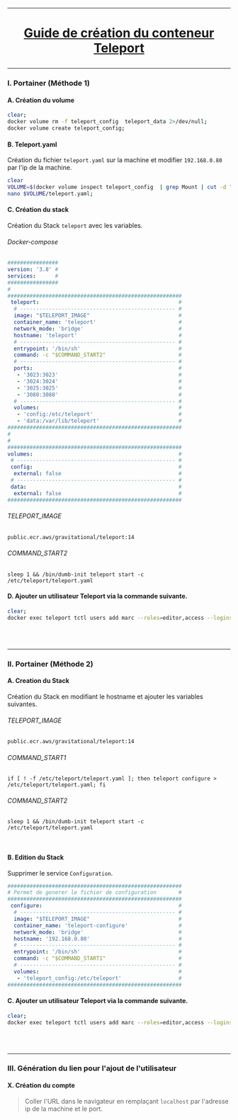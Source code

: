 ------------------------------------------------------------------------------------------
# <p align='center'> [Guide de création du conteneur Teleport](https://github.com/auyongjinyoo/teleport-setup) </p>

------------------------------------------------------------------------------------------
### I. Portainer (Méthode 1)
#### A. Création du volume
```bash
clear;
docker volume rm -f teleport_config  teleport_data 2>/dev/null;
docker volume create teleport_config;
```

#### B. Teleport.yaml
Création du fichier `teleport.yaml` sur la machine et modifier `192.168.0.80` par l'ip de la machine.
```bash
clear
VOLUME=$(docker volume inspect teleport_config  | grep Mount | cut -d ":" -f 2 | cut -d '"' -f 2 )
nano $VOLUME/teleport.yaml;
```

#### C. Création du stack
Création du Stack `teleport` avec les variables.

###### Docker-compose
```yml
################
version: '3.8' #
services:      #
################
#
#######################################################
 teleport:                                            #
  # ------------------------------------------------- #
  image: "$TELEPORT_IMAGE"                            #
  container_name: 'teleport'                          #
  network_mode: 'bridge'                              #
  hostname: 'teleport'                                #
  # ------------------------------------------------- #
  entrypoint: '/bin/sh'                               #
  command: -c "$COMMAND_START2"                       #
  # ------------------------------------------------- #
  ports:                                              #
   - '3023:3023'                                      #
   - '3024:3024'                                      #
   - '3025:3025'                                      #
   - '3080:3080'                                      #
  # ------------------------------------------------- #
  volumes:                                            #
   - 'config:/etc/teleport'                           #
   - 'data:/var/lib/teleport'                         #
#######################################################
#
#
#######################################################
volumes:                                              #
 # -------------------------------------------------- #
 config:                                              #
  external: false                                     #
 # -------------------------------------------------- #
 data:                                                #
  external: false                                     #
#######################################################
```

###### TELEPORT_IMAGE
```bash
public.ecr.aws/gravitational/teleport:14
```

###### COMMAND_START2
```
sleep 1 && /bin/dumb-init teleport start -c /etc/teleport/teleport.yaml
```

#### D. Ajouter un utilisateur Teleport via la commande suivante.
```bash
clear;
docker exec teleport tctl users add marc --roles=editor,access --logins=root
```

<br />
<br />

------------------------------------------------------------------------------------------
### II. Portainer (Méthode 2)
#### A. Creation du Stack
Création du Stack en modifiant le hostname et ajouter les variables suivantes.

###### TELEPORT_IMAGE
```bash
public.ecr.aws/gravitational/teleport:14
```

###### COMMAND_START1
```
if [ ! -f /etc/teleport/teleport.yaml ]; then teleport configure > /etc/teleport/teleport.yaml; fi
```

###### COMMAND_START2
```
sleep 1 && /bin/dumb-init teleport start -c /etc/teleport/teleport.yaml
```

<br />

#### B. Edition du Stack
Supprimer le service `Configuration`.
```yml
#######################################################
# Permet de generer le fichier de configuration       #
#######################################################
 configure:                                           #
  # ------------------------------------------------- #
  image: "$TELEPORT_IMAGE"                            #
  container_name: 'teleport-configure'                #
  network_mode: 'bridge'                              #
  hostname: '192.168.0.80'                            #
  # ------------------------------------------------- #
  entrypoint: '/bin/sh'                               #
  command: -c "$COMMAND_START1"                       #
  # ------------------------------------------------- #
  volumes:                                            #
   - 'teleport_config:/etc/teleport'                  #
#######################################################
```

#### C. Ajouter un utilisateur Teleport via la commande suivante.
```bash
clear;
docker exec teleport tctl users add marc --roles=editor,access --logins=root
```

<br />
<br />

------------------------------------------------------------------------------------------
### III. Génération du lien pour l'ajout de l'utilisateur

#### X. Création du compte
> Coller l'URL dans le navigateur en remplaçant `localhost` par l'adresse ip de la machine et le port.
